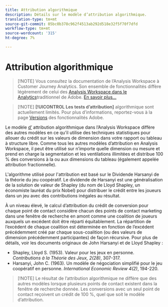 ```yaml
---
title: Attribution algorithmique
description: Détails sur le modèle d’attribution algorithmique.
translation-type: tm+mt
source-git-commit: 05bc0b378c962f4513ab292d518e32f5f70f7dfd
workflow-type: tm+mt
source-wordcount: '315'
ht-degree: 7%

---
```



# Attribution algorithmique

>[!NOTE] Vous consultez la documentation de l’Analysis Workspace à Customer Journey Analytics. Son ensemble de fonctionnalités diffère légèrement de celui des [Analysis Workspace dans le Analytics](https://docs.adobe.com/content/help/fr-FR/analytics/analyze/analysis-workspace/home.html)traditionnel de Adobe. [En savoir plus...](/help/getting-started/cja-aa.md)

>[!NOTE] **[!UICONTROL Les tests d’attribution]** algorithmique sont actuellement limités. Pour plus d’informations, reportez-vous à la page [Versions](https://docs.adobe.com/content/help/fr-FR/analytics/landing/an-releases.html) des fonctionnalités Adobe.

Le modèle [d’](models.md) attribution algorithmique dans l’Analysis Workspace diffère des autres modèles en ce qu’il utilise des techniques statistiques pour allouer du crédit sur les valeurs de dimension dans votre rapport ou tableau à structure libre. Comme tous les autres modèles d’attribution en Analysis Workspace, il peut être utilisé sur n’importe quelle dimension ou mesure et prend en charge la segmentation et les ventilations illimitées et distribue 100 % des conversions à la ou aux dimensions du tableau (également appelée attribution fractionnelle).

L&#39;algorithme utilisé pour l&#39;attribution est basé sur le Dividende Harsanyi de la théorie du jeu coopératif. Le dividende de Harsanyi est une généralisation de la solution de valeur de Shapley (du nom de Lloyd Shapley, un économiste lauréat du prix Nobel) pour distribuer le crédit entre les joueurs dans un jeu avec des contributions inégales au résultat.

À un niveau élevé, le calcul d’attribution du crédit de conversion pour chaque point de contact considère chacun des points de contact marketing dans une fenêtre de recherche en amont comme une coalition de joueurs auxquels un excédent doit être réparti équitablement. La répartition de l’excédent de chaque coalition est déterminée en fonction de l’excédent précédemment créé par chaque sous-coalition (ou des valeurs de dimension précédemment participantes) de façon récursive. Pour plus de détails, voir les documents originaux de John Harsanyi et de Lloyd Shapley :

* Shapley, Lloyd S. (1953). Valeur pour les jeux en personne. *Contributions à la Théorie des Jeux, 2(28)*, 307-317.
* Harsanyi, John C. (1963). Un modèle de négociation simplifié pour le jeu coopératif en personne. *International Economic Review 4(2)*, 194-220.

>[!NOTE] Le résultat de l’attribution algorithmique ne diffère que des autres modèles lorsque plusieurs points de contact existent dans la fenêtre de recherche donnée. Les conversions avec un seul point de contact reçoivent un crédit de 100 %, quel que soit le modèle d’attribution.
